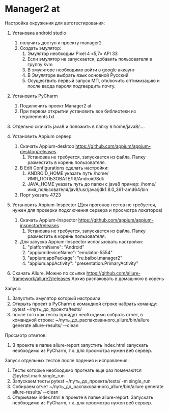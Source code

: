 # Manager2 at

Настройка окружения для автотестирования:
1. Установка android studio
    1. получить доступ к проекту manager2
    2. Создать эмулятор:
        1. Эмулятор необходим Pixel 4 «5,7» API 33
        2. Если эмулятор не запускается, добавить пользователя в группу kvm
        3. В эмуляторе необходимо войти в google аккаунт
        4. В Эмуляторе выбрать язык основной Русский
        5. Осуществить первый запуск МП, отключить оптимизацию и после ввода пароля подтвердить почту.
2. Установить PyCharm
    1. Подключить проект Manager2 at
    2. При первом открытии установить все библиотеки из requirements.txt
3. Отдельно скачать java8 и положить в папку в home/java8/….
4. Установить Appium сервер
    1. Скачать Appium-desktop https://github.com/appium/appium-desktop/releases
        1. Установка не требуется, запускается из файла. Папку разместить в корень пользователя.
    2. В Edit Configurations сделать настройки:
        1. ANDROID_HOME указать путь /home/ИМЯ_ПОЛЬЗОВАТЕЛЯ/Android/Sdk
        2. JAVA_HOME указать путь до папки с java8 пример: /home/имя_пользователя/jav8/usr/java/jdk1.8.0_361-amd64/bin
    2. Порт указать 4723
5. Установить Appium-Inspector (Для прогонов тестов не требуется, нужен для проверки подключения сервера и просмотра локаторов)
    1. Скачать Appium-Inspector https://github.com/appium/appium-inspector/releases
        1. Установка не требуется, запускается из файла. Папку разместить в корень пользователя.
    2. Для запуска Appium-Inspector использовать настройки:
        1. "platformName": "Android"
        2. "appium:deviceName": "emulator-5554"
        3. "appium:appPackage": "ru.baibol.manager2"
        4. "appium:appActivity": "presentation.PrimaryActivity"

6. Скачать Allure. Можно по ссылке https://github.com/allure-framework/allure2/releases
Архив распаковать в домашнюю в корень

Запуск:
1. Запустить эмулятор который настроили
2. Открыть проект в PyCharm в командной строке набрать команду:
pytest ~/путь_до_проекта/tests/
3. после того как тесты пройдут необходимо собрать отчет, в командной строке:
~/путь_до_распакованного_allure/bin/allure generate allure-results/ --clean

Просмотр ответов:
1. В проекте в папке allure-report запустить index.html запускать необходимо из PyCharm, т.к. для просмотра нужен веб сервер.

Запуск отдельных тестов после падения и исправления:
1. Тесты которые необходимо прогнать еще раз помечаются @pytest.mark.single_run
2. Запускаем тесты pytest ~/путь_до_проекта/tests/ -m single_run
3. Собираем отчет ~/путь_до_распакованного_allure/bin/allure generate allure-results/ --clean
4. Открываем index.html в проекте в папке allure-report. Запускать необходимо из PyCharm, т.к. для просмотра нужен веб сервер.

<!-- ## Getting started

To make it easy for you to get started with GitLab, here's a list of recommended next steps.

Already a pro? Just edit this README.md and make it your own. Want to make it easy? [Use the template at the bottom](#editing-this-readme)!

## Add your files

- [ ] [Create](https://docs.gitlab.com/ee/user/project/repository/web_editor.html#create-a-file) or [upload](https://docs.gitlab.com/ee/user/project/repository/web_editor.html#upload-a-file) files
- [ ] [Add files using the command line](https://docs.gitlab.com/ee/gitlab-basics/add-file.html#add-a-file-using-the-command-line) or push an existing Git repository with the following command:

```
cd existing_repo
git remote add origin https://git.baibol.ru/mp/manager2-at.git
git branch -M main
git push -uf origin main
```

## Integrate with your tools

- [ ] [Set up project integrations](https://git.baibol.ru/mp/manager2-at/-/settings/integrations)

## Collaborate with your team

- [ ] [Invite team members and collaborators](https://docs.gitlab.com/ee/user/project/members/)
- [ ] [Create a new merge request](https://docs.gitlab.com/ee/user/project/merge_requests/creating_merge_requests.html)
- [ ] [Automatically close issues from merge requests](https://docs.gitlab.com/ee/user/project/issues/managing_issues.html#closing-issues-automatically)
- [ ] [Enable merge request approvals](https://docs.gitlab.com/ee/user/project/merge_requests/approvals/)
- [ ] [Automatically merge when pipeline succeeds](https://docs.gitlab.com/ee/user/project/merge_requests/merge_when_pipeline_succeeds.html)

## Test and Deploy

Use the built-in continuous integration in GitLab.

- [ ] [Get started with GitLab CI/CD](https://docs.gitlab.com/ee/ci/quick_start/index.html)
- [ ] [Analyze your code for known vulnerabilities with Static Application Security Testing(SAST)](https://docs.gitlab.com/ee/user/application_security/sast/)
- [ ] [Deploy to Kubernetes, Amazon EC2, or Amazon ECS using Auto Deploy](https://docs.gitlab.com/ee/topics/autodevops/requirements.html)
- [ ] [Use pull-based deployments for improved Kubernetes management](https://docs.gitlab.com/ee/user/clusters/agent/)
- [ ] [Set up protected environments](https://docs.gitlab.com/ee/ci/environments/protected_environments.html)

***

# Editing this README

When you're ready to make this README your own, just edit this file and use the handy template below (or feel free to structure it however you want - this is just a starting point!). Thank you to [makeareadme.com](https://www.makeareadme.com/) for this template.

## Suggestions for a good README
Every project is different, so consider which of these sections apply to yours. The sections used in the template are suggestions for most open source projects. Also keep in mind that while a README can be too long and detailed, too long is better than too short. If you think your README is too long, consider utilizing another form of documentation rather than cutting out information.

## Name
Choose a self-explaining name for your project.

## Description
Let people know what your project can do specifically. Provide context and add a link to any reference visitors might be unfamiliar with. A list of Features or a Background subsection can also be added here. If there are alternatives to your project, this is a good place to list differentiating factors.

## Badges
On some READMEs, you may see small images that convey metadata, such as whether or not all the tests are passing for the project. You can use Shields to add some to your README. Many services also have instructions for adding a badge.

## Visuals
Depending on what you are making, it can be a good idea to include screenshots or even a video (you'll frequently see GIFs rather than actual videos). Tools like ttygif can help, but check out Asciinema for a more sophisticated method.

## Installation
Within a particular ecosystem, there may be a common way of installing things, such as using Yarn, NuGet, or Homebrew. However, consider the possibility that whoever is reading your README is a novice and would like more guidance. Listing specific steps helps remove ambiguity and gets people to using your project as quickly as possible. If it only runs in a specific context like a particular programming language version or operating system or has dependencies that have to be installed manually, also add a Requirements subsection.

## Usage
Use examples liberally, and show the expected output if you can. It's helpful to have inline the smallest example of usage that you can demonstrate, while providing links to more sophisticated examples if they are too long to reasonably include in the README.

## Support
Tell people where they can go to for help. It can be any combination of an issue tracker, a chat room, an email address, etc.

## Roadmap
If you have ideas for releases in the future, it is a good idea to list them in the README.

## Contributing
State if you are open to contributions and what your requirements are for accepting them.

For people who want to make changes to your project, it's helpful to have some documentation on how to get started. Perhaps there is a script that they should run or some environment variables that they need to set. Make these steps explicit. These instructions could also be useful to your future self.

You can also document commands to lint the code or run tests. These steps help to ensure high code quality and reduce the likelihood that the changes inadvertently break something. Having instructions for running tests is especially helpful if it requires external setup, such as starting a Selenium server for testing in a browser.

## Authors and acknowledgment
Show your appreciation to those who have contributed to the project.

## License
For open source projects, say how it is licensed.

## Project status
If you have run out of energy or time for your project, put a note at the top of the README saying that development has slowed down or stopped completely. Someone may choose to fork your project or volunteer to step in as a maintainer or owner, allowing your project to keep going. You can also make an explicit request for maintainers. -->
